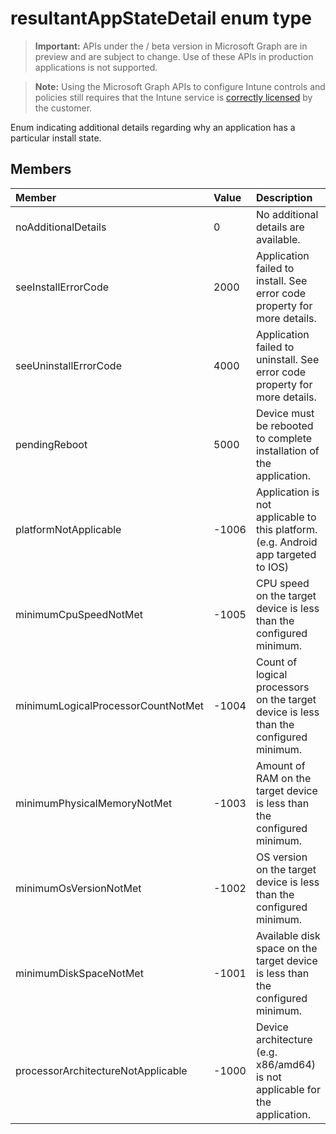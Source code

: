 ﻿# resultantAppStateDetail enum type

> **Important:** APIs under the / beta version in Microsoft Graph are in preview and are subject to change. Use of these APIs in production applications is not supported.

> **Note:** Using the Microsoft Graph APIs to configure Intune controls and policies still requires that the Intune service is [correctly licensed](https://go.microsoft.com/fwlink/?linkid=839381) by the customer.

Enum indicating additional details regarding why an application has a particular install state.
## Members
|Member|Value|Description|
|:---|:---|:---|
|noAdditionalDetails|0|No additional details are available.|
|seeInstallErrorCode|2000|Application failed to install. See error code property for more details.|
|seeUninstallErrorCode|4000|Application failed to uninstall. See error code property for more details.|
|pendingReboot|5000|Device must be rebooted to complete installation of the application.|
|platformNotApplicable|-1006|Application is not applicable to this platform. (e.g. Android app targeted to IOS)|
|minimumCpuSpeedNotMet|-1005|CPU speed on the target device is less than the configured minimum.|
|minimumLogicalProcessorCountNotMet|-1004|Count of logical processors on the target device is less than the configured minimum.|
|minimumPhysicalMemoryNotMet|-1003|Amount of RAM on the target device is less than the configured minimum.|
|minimumOsVersionNotMet|-1002|OS version on the target device is less than the configured minimum.|
|minimumDiskSpaceNotMet|-1001|Available disk space on the target device is less than the configured minimum.|
|processorArchitectureNotApplicable|-1000|Device architecture (e.g. x86/amd64) is not applicable for the application.|





